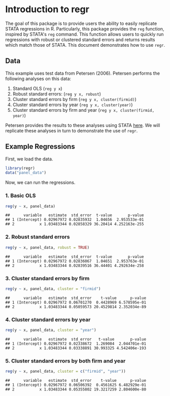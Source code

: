 Introduction to regr
================

The goal of this package is to provide users the ability to easily replicate STATA regressions in R. Particularly, this package provides the `reg` function, inspired by STATA's `reg` command. This function allows users to quickly run regressions with robust or clustered standard errors and returns results which match those of STATA. This document demonstrates how to use `regr`.

Data
----

This example uses test data from Petersen (2006). Petersen performs the following analyses on this data:

1.  Standard OLS (`reg y x`)
2.  Robust standard errors: (`reg y x, robust`)
3.  Cluster standard errors by firm (`reg y x, cluster(firmid)`)
4.  Cluster standard errors by year (`reg y x, cluster(year)`)
5.  Cluster standard errors by firm and year (`reg y x, cluster(firmid, year)`)

Petersen provides the results to these analyses using STATA [here](http://www.kellogg.northwestern.edu/faculty/petersen/htm/papers/se/test_data.htm). We will replicate these analyses in turn to demonstrate the use of `regr`.

Example Regressions
-------------------

First, we load the data.

``` r
library(regr)
data("panel_data")
```

Now, we can run the regressions.

### 1. Basic OLS

``` r
reg(y ~ x, panel_data)
```

    ##      variable   estimate  std_error  t-value       p-value
    ## 1 (Intercept) 0.02967972 0.02835932  1.04656  2.953533e-01
    ## 2           x 1.03483344 0.02858329 36.20414 4.252163e-255

### 2. Robust standard errors

``` r
reg(y ~ x, panel_data, robust = TRUE)
```

    ##      variable   estimate  std_error  t-value       p-value
    ## 1 (Intercept) 0.02967972 0.02836067  1.04651  2.953763e-01
    ## 2           x 1.03483344 0.02839516 36.44401 4.292634e-258

### 3. Cluster standard errors by firm

``` r
reg(y ~ x, panel_data, cluster = "firmid")
```

    ##      variable   estimate  std_error    t-value      p-value
    ## 1 (Intercept) 0.02967972 0.06701270  0.4428969 6.578595e-01
    ## 2           x 1.03483344 0.05059573 20.4529814 2.352034e-89

### 4. Cluster standard errors by year

``` r
reg(y ~ x, panel_data, cluster = "year")
```

    ##      variable   estimate  std_error   t-value       p-value
    ## 1 (Intercept) 0.02967972 0.02338672  1.269084  2.044701e-01
    ## 2           x 1.03483344 0.03338891 30.993325 4.542406e-193

### 5. Cluster standard errors by both firm and year

``` r
reg(y ~ x, panel_data, cluster = c("firmid", "year"))
```

    ##      variable   estimate  std_error    t-value      p-value
    ## 1 (Intercept) 0.02967972 0.06506392  0.4561625 6.482929e-01
    ## 2           x 1.03483344 0.05355802 19.3217259 2.804600e-80
